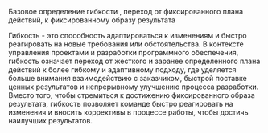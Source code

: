 Базовое определение гибкости , переход от фиксированного плана действий, к фиксированному образу результата

Гибкость - это способность адаптироваться к изменениям и быстро реагировать на новые требования или обстоятельства. В контексте управления проектами и разработки программного обеспечения, гибкость означает переход от жесткого и заранее определенного плана действий к более гибкому и адаптивному подходу, где уделяется больше внимания взаимодействию с заказчиком, быстрой поставке ценных результатов и непрерывному улучшению процесса разработки. Вместо того, чтобы стремиться к достижению фиксированного образа результата, гибкость позволяет команде быстро реагировать на изменения и вносить коррективы в процессе работы, чтобы достичь наилучших результатов.
